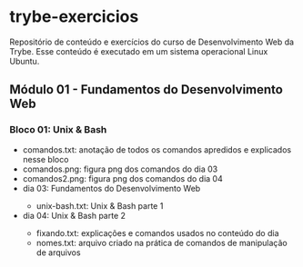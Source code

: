 # trybe-exercicios
Repositório de conteúdo e exercícios do curso de Desenvolvimento Web da Trybe.
Esse conteúdo é executado em um sistema operacional Linux Ubuntu.

## Módulo 01 - Fundamentos do Desenvolvimento Web
### Bloco 01: Unix & Bash
<ul>
    <li>comandos.txt: anotação de todos os comandos apredidos e explicados nesse bloco</li>
    <li>comandos.png: figura png dos comandos do dia 03</li>
    <li>comandos2.png: figura png dos comandos do dia 04</li>
    <li>dia 03: Fundamentos do Desenvolvimento Web</li>
    <ul>
        <li>unix-bash.txt: Unix & Bash parte 1</li>
    </ul>
    <li>dia 04: Unix & Bash parte 2</li>
    <ul>
        <li>fixando.txt: explicações e comandos usados no conteúdo do dia</li>
        <li>nomes.txt: arquivo criado na prática de comandos de manipulação de arquivos</li>
</ul>
